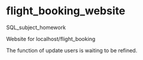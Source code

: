# flight_booking_website
SQL_subject_homework

Website for localhost/flight_booking

The function of update users is waiting to be refined.
